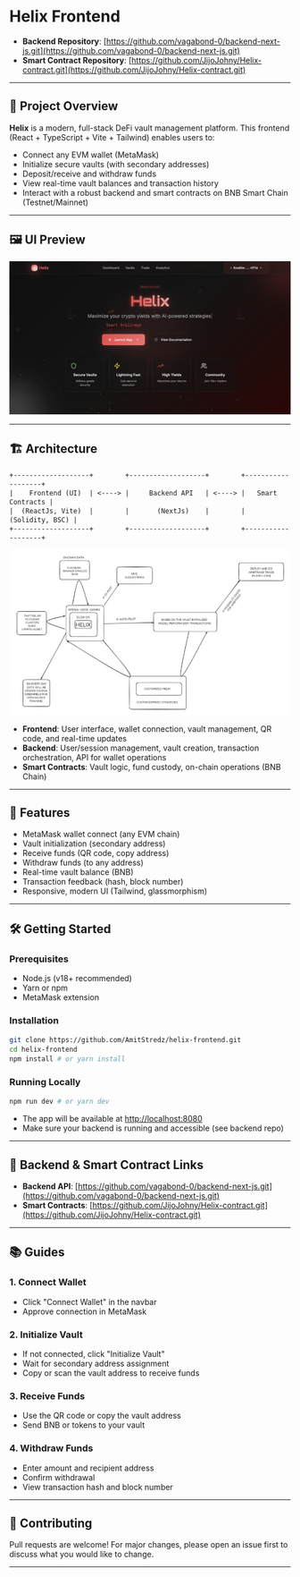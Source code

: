 # Helix Frontend

- **Backend Repository**: [https://github.com/vagabond-0/backend-next-js.git](https://github.com/vagabond-0/backend-next-js.git)
- **Smart Contract Repository**: [https://github.com/JijoJohny/Helix-contract.git](https://github.com/JijoJohny/Helix-contract.git)
---

## 🚀 Project Overview

**Helix** is a modern, full-stack DeFi vault management platform. This frontend (React + TypeScript + Vite + Tailwind) enables users to:
- Connect any EVM wallet (MetaMask)
- Initialize secure vaults (with secondary addresses)
- Deposit/receive and withdraw funds
- View real-time vault balances and transaction history
- Interact with a robust backend and smart contracts on BNB Smart Chain (Testnet/Mainnet)

---

## 🖼️ UI Preview

![Helix UI Preview](./public/helix_UI.png)

---

## 🏗️ Architecture

```
+-------------------+        +-------------------+        +-------------------+
|    Frontend (UI)  | <----> |     Backend API   | <----> |   Smart Contracts |
|  (ReactJs, Vite)  |        |       (NextJs)    |        |   (Solidity, BSC) |
+-------------------+        +-------------------+        +-------------------+
```

![Helix Architecture](./public/helix_architecture.jpg)

- **Frontend**: User interface, wallet connection, vault management, QR code, and real-time updates
- **Backend**: User/session management, vault creation, transaction orchestration, API for wallet operations
- **Smart Contracts**: Vault logic, fund custody, on-chain operations (BNB Chain)

---

## 📝 Features
- MetaMask wallet connect (any EVM chain)
- Vault initialization (secondary address)
- Receive funds (QR code, copy address)
- Withdraw funds (to any address)
- Real-time vault balance (BNB)
- Transaction feedback (hash, block number)
- Responsive, modern UI (Tailwind, glassmorphism)

---

## 🛠️ Getting Started

### Prerequisites
- Node.js (v18+ recommended)
- Yarn or npm
- MetaMask extension

### Installation
```bash
git clone https://github.com/AmitStredz/helix-frontend.git
cd helix-frontend
npm install # or yarn install
```

### Running Locally
```bash
npm run dev # or yarn dev
```

- The app will be available at [http://localhost:8080](http://localhost:8080)
- Make sure your backend is running and accessible (see backend repo)

---

## 🔗 Backend & Smart Contract Links
- **Backend API**: [https://github.com/vagabond-0/backend-next-js.git](https://github.com/vagabond-0/backend-next-js.git)
- **Smart Contracts**: [https://github.com/JijoJohny/Helix-contract.git](https://github.com/JijoJohny/Helix-contract.git)

---

## 📚 Guides

### 1. Connect Wallet
- Click "Connect Wallet" in the navbar
- Approve connection in MetaMask

### 2. Initialize Vault
- If not connected, click "Initialize Vault"
- Wait for secondary address assignment
- Copy or scan the vault address to receive funds

### 3. Receive Funds
- Use the QR code or copy the vault address
- Send BNB or tokens to your vault

### 4. Withdraw Funds
- Enter amount and recipient address
- Confirm withdrawal
- View transaction hash and block number

---

## 🤝 Contributing
Pull requests are welcome! For major changes, please open an issue first to discuss what you would like to change.

---